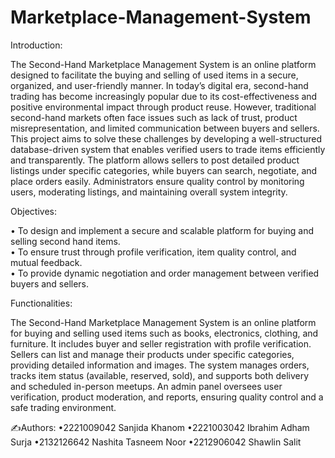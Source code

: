 # Marketplace-Management-System

Introduction:

The Second-Hand Marketplace Management System is an online platform designed to facilitate the buying and selling of used items in a secure, organized, and user-friendly manner. In today’s digital era, second-hand trading has become increasingly popular due to its cost-effectiveness and positive environmental impact through product reuse. However, traditional second-hand markets often face issues such as lack of trust, product misrepresentation, and limited communication between buyers and sellers. This project aims to solve these challenges by developing a well-structured database-driven system that enables verified users to trade items efficiently and transparently. The platform allows sellers to post detailed product listings under specific categories, while buyers can search, negotiate, and place orders easily. Administrators ensure quality control by monitoring users, moderating listings, and maintaining overall system integrity.


Objectives: 

• To design and implement a secure and scalable platform for buying and selling second hand items.  
• To ensure trust through profile verification, item quality control, and mutual feedback.  
• To provide dynamic negotiation and order management between verified buyers and sellers.  


Functionalities: 

The Second-Hand Marketplace Management System is an online platform for buying and selling used items such as books, electronics, clothing, and furniture. It includes buyer and seller registration with profile verification. Sellers can list and manage their products under specific categories, providing detailed information and images. The system manages orders, tracks item status (available, reserved, sold), and supports both delivery and scheduled in-person meetups. An admin panel oversees user verification, product moderation, and reports, ensuring quality control and a safe trading environment. 

✍️Authors:
   •2221009042	Sanjida Khanom
   •2221003042	Ibrahim Adham Surja
   •2132126642	Nashita Tasneem Noor
   •2212906042	Shawlin Salit
